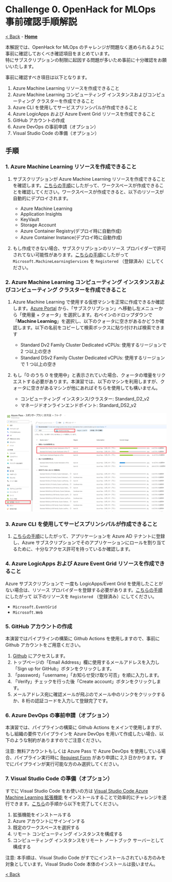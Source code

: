 # Challenge 0. OpenHack for MLOps 事前確認手順解説
[< Back](../Challenge-00.md) - **[Home](../README.md)** 

本解説では、OpenHack for MLOps のチャレンジが問題なく進められるように事前に確認しておくべき確認項目をまとめています。<br>
特にサブスクリプションの制限に起因する問題が多いため事前に十分確認をお願いいたします。

事前に確認すべき項目は以下となります。
1. Azure Machine Learning リソースを作成できること
1. Azure Machine Learning コンピューティング インスタンスおよびコンピューティング クラスターを作成できること
1. Azure CLI を使用してサービスプリンシパルが作成できること
1. Azure LogicApps および Azure Event Grid リソースを作成できること
1. GitHub アカウントの作成
1. Azure DevOps の事前申請（オプション）
1. Visual Studio Code の準備（オプション）

## 手順
### 1. Azure Machine Learning リソースを作成できること

1. サブスクリプションが Azure Machine Learning リソースを作成できることを確認します。[こちらの手順](https://docs.microsoft.com/azure/machine-learning/quickstart-create-resources)にしたがって、ワークスペースが作成できることを確認してください。ワークスペースが作成できると、以下のリソースが自動的にデプロイされます。

    - Azure Machine Learning
    - Application Insights
    - KeyVault
    - Storage Account
    - Azure Container Registry(デプロイ時に自動作成)
    - Azure Container Instance(デプロイ時に自動作成)
1. もし作成できない場合、サブスクリプションのリソース プロバイダーで許可されてない可能性があります。[こちらの手順](https://docs.microsoft.com/azure/azure-resource-manager/management/resource-providers-and-types)にしたがって `Microsoft.MachineLearningServices` を `Registered` （登録済み）にしてください。

### 2. Azure Machine Learning コンピューティング インスタンスおよびコンピューティング クラスターを作成できること

1. Azure Machine Learning で使用する仮想マシンを正常に作成できるか確認します。[Azure Portal](https://portal.azure.com/) から、「サブスクリプション」へ移動し左メニューから「使用量 + クォータ」を選択します。右ペインのドロップダウンで「**Machine Learning**」を選択し、以下のクォータに空きがあるかどうか確認します。以下の名前をコピーして検索ボックスに貼り付ければ検索できます

    - Standard Dv2 Family Cluster Dedicated vCPUs: 使用するリージョンで 2 つ以上の空き
    - Standard DSv2 Family Cluster Dedicated vCPUs: 使用するリージョンで 1 つ以上の空き

1. もし「0 のうち 0 を使用中」と表示されていた場合、クォータの増量をリクエストする必要があります。本演習では、以下のマシンを利用しますが、クォータに空きがあるマシンが他にあればそちらを使用しても構いません。

    - コンピューティング インスタンス/クラスター: Standard_D2_v2
    - マネージドオンラインエンドポイント: Standard_DS2_v2

![Azure Machine Learning Workspace](./images/00-001.png)

### 3. Azure CLI を使用してサービスプリンシパルが作成できること

1. [こちらの手順](https://docs.microsoft.com/azure/active-directory/develop/howto-create-service-principal-portal#app-registration-app-objects-and-service-principals)にしたがって、アプリケーションを Azure AD テナントに登録し、Azure サブスクリプションでそのアプリケーションにロールを割り当てるために、十分なアクセス許可を持っているか確認します。

### 4. Azure LogicApps および Azure Event Grid リソースを作成できること
Azure サブスクリプションで 一度も LogicApps/Event Grid を使用したことがない場合は、リソース プロバイダーを登録する必要があります。[こちらの手順](https://docs.microsoft.com/azure/azure-resource-manager/management/resource-providers-and-types)にしたがって 以下のリソースを `Registered` （登録済み）にしてください。

  - `Microsoft.EventGrid`
  - `Microsoft.Web`

### 5. GitHub アカウントの作成
本演習ではパイプラインの構築に Github Actions を使用しますので、事前に Github アカウントをご用意ください。

1. [Github](https://github.com/) にアクセスします。
1. トップページの「Email Address」欄に使用するメールアドレスを入力し「Sign up for GitHub」ボタンをクリックします。
1. 「password」「username」「お知らせ受け取り可否」を順に入力します。
1. 「Verify」チェックを行った後「Create account」ボタンをクリックします。
1. メールアドレス宛に確認メールが飛ぶのでメール中のリンクをクリックするか、8 桁の認証コードを入力して登録完了です。

### 6. Azure DevOps の事前申請（オプション）
本演習では、パイプラインの構築に Github Actions をメインで使用しますが、もし組織の要件でパイプラインを Azure DevOps を用いて作成したい場合、以下のような制約がありますのでご注意ください。

注意: 無料アカウントもしくは Azure Pass で Azure DevOps を使用している場合、パイプライン実行時に [Requiest Form](https://docs.microsoft.com/azure/devops/release-notes/2021/sprint-184-update) があり申請に 2,3 日かかります。すでにパイプラインが実行可能な方のみ選択してください。

### 7. Visual Studio Code の準備（オプション）
すでに Visual Studio Code をお使いの方は [Visual Studio Code Azure Machine Learning 拡張機能](https://docs.microsoft.com/azure/machine-learning/how-to-setup-vs-code) をインストールすることで効率的にチャレンジを遂行できます。[こちら](https://docs.microsoft.com/azure/machine-learning/how-to-setup-vs-code)の手順から以下を完了してください。

1. 拡張機能をインストールする
1. Azure アカウントにサインインする
1. 既定のワークスペースを選択する
1. リモート コンピューティング インスタンスを構成する
1. コンピューティング インスタンスをリモート ノートブック サーバーとして構成する


注意: 本手順は、Visual Studio Code がすでにインストールされている方のみを対象としています。Visual Studio Code 本体のインストールは扱いません。


[< Back](../Challenge-00.md)